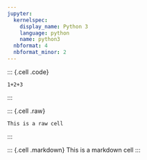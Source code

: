 ```yaml
---
jupyter:
  kernelspec:
    display_name: Python 3
    language: python
    name: python3
  nbformat: 4
  nbformat_minor: 2
---
```


::: {.cell .code}
``` {.python}
1+2+3
```
:::

::: {.cell .raw}
```{=}
This is a raw cell
```
:::

::: {.cell .markdown}
This is a markdown cell
:::
